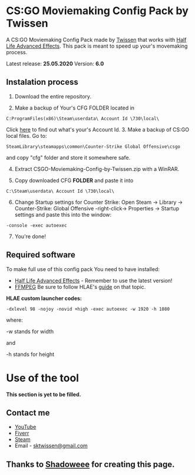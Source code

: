 # CS:GO Moviemaking Config Pack by Twissen
A CS:GO Moviemaking Config Pack made by [Twissen](https://www.youtube.com/channel/UC3bBnCaxlJZImGsoiI8ZbzA) that works with [Half Life Advanced Effects](https://www.advancedfx.org/).
This pack is meant to speed up your's movemaking process.

Latest release: **25.05.2020**
Version: **6.0**

## Instalation process
1. Download the entire repository.

2. Make a backup of Your's CFG FOLDER located in 
```
C:ProgramFiles(x86)\Steam\userdata\ Account Id \730\local\ 
```
Click [here](https://steamid.co/) to find out what's your's Account Id.
3. Make a backup of CS:GO local files. Go to:
```
SteamLibrary\steamapps\common\Counter-Strike Global Offensive\csgo
```
and copy "cfg" folder and store it somewhere safe.

4. Extract CSGO-Moviemaking-Config-by-Twissen.zip with a WinRAR.

5. Copy downloaded CFG **FOLDER** and paste it into 
```
C:\Steam\userdata\ Account Id \730\local\ 
```
6. Change Startup settings for Counter Strike:
 Open Steam -> Library -> Counter-Strike: Global Offensive -right-click-> Properties -> Startup settings 
 and paste this into the window:
```
-console -exec autoexec
```
7. You're done!

## Required software
To make full use of this config pack You need to have installed:
* [Half Life Advanced Effects](http://advancedfx.org/) - Remember to use the latest version!
* [FFMPEG](https://ffmpeg.zeranoe.com/builds/)
	Be sure to follow HLAE's [guide](https://github.com/advancedfx/advancedfx/wiki/How-to-use-FFMPEG-HLAE-to-record-with-ready-to-use-config-preseted) on that topic.

**HLAE custom launcher codes:**
```
-dxlevel 98 -nojoy -novid +high -exec autoexec -w 1920 -h 1080
```
where:

 -w stands for width

and

 -h stands for height
# Use of the tool
**This section is yet to be filled.**

## Contact me
* [YouTube](https://www.youtube.com/channel/UC3bBnCaxlJZImGsoiI8ZbzA)
* [Fiverr](https://www.fiverr.com/twissen/)
* [Steam](https://steamcommunity.com/id/twissen/)
* Email - sktwissen@gmail.com



## Thanks to [Shadoweee](https://youtube.com/c/Shadoweee) for creating this page.
